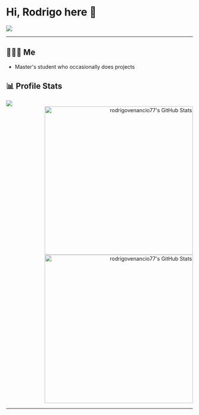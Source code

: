 # Hi, Rodrigo here 👋

<img src="https://media.giphy.com/media/v1.Y2lkPTc5MGI3NjExaGVvMzVjNmh2MjNoOW9tdXIxMjV3Nm5mcDRhOHdmM2szYjFvNHRtMyZlcD12MV9naWZzX3NlYXJjaCZjdD1n/322W3VduHG5elXisAh/giphy.gif">

---
## 🧑🏻‍💻 Me
* Master's student who occasionally does projects


## 📊 Profile Stats

<img src="https://tenor.com/en-GB/view/this-animal-needs-to-be-tamed-gif-7596300441491233822" style="display: block; margin: 0 auto;">

<div align="right">
  <img src="https://github-readme-stats.vercel.app/api?username=rodrigovenancio77&theme=slateorange&show_icons=true&hide_border=true&count_private=true" alt="rodrigovenancio77's GitHub Stats" width ="400"/>
  <br/>
  <img src="https://streak-stats.demolab.com?user=rodrigovenancio77&theme=slateorange&hide_border=true" alt="rodrigovenancio77's GitHub Stats" width ="400"/>
</div>

---
<!-----
## 🌐 Mr. World Wide

----->
